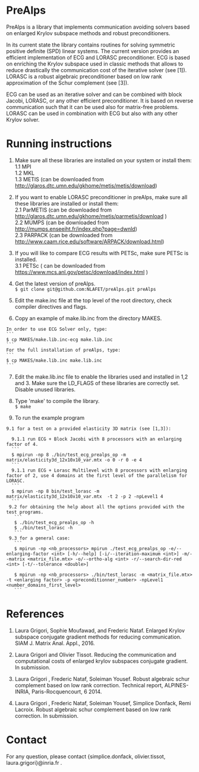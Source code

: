 # PreAlps

PreAlps is a library that implements communication avoiding solvers based on enlarged Krylov subspace methods and robust preconditioners.

In its current state the library contains routines for solving symmetric positive definite (SPD) linear systems. The current version provides an efficient implementation of ECG and LORASC preconditioner. ECG is based on enriching the Krylov subspace used in classic methods that allows to reduce drastically the communication cost of the iterative solver (see [1]). LORASC is a robust algebraic preconditioner based on low rank approximation of the Schur complement (see [3]).

ECG can be used as an iterative solver and can be combined with block Jacobi, LORASC, or any other efficient preconditioner.  It is based on reverse communication such that it can be used also for matrix-free problems. LORASC can be used in combination with ECG but also with any other Krylov solver.



# Running instructions

  1. Make sure all these libraries are installed on your system or install them:  
    1.1 MPI  
    1.2 MKL  
    1.3 METIS (can be downloaded from http://glaros.dtc.umn.edu/gkhome/metis/metis/download)  

  2. If you want to enable LORASC preconditioner in preAlps, make sure all these libraries are installed or install them:  
    2.1 ParMETIS (can be downloaded from http://glaros.dtc.umn.edu/gkhome/metis/parmetis/download )  
    2.2 MUMPS (can be downloaded from http://mumps.enseeiht.fr/index.php?page=dwnld)  
    2.3 PARPACK (can be downloaded from http://www.caam.rice.edu/software/ARPACK/download.html)  

  3. If you will like to compare ECG results with PETSc, make sure PETSc is installed.  
    3.1 PETSc ( can be downloaded from https://www.mcs.anl.gov/petsc/download/index.html )  

  4. Get the latest version of preAlps.  
    ```
    $ git clone git@github.com:NLAFET/preAlps.git preAlps  
    ```
  5. Edit the make.inc file at the top level of the root directory, check compiler directives and flags.  

  6. Copy an example of make.lib.inc from the directory MAKES.  

    In order to use ECG Solver only, type:  
    ```
    $ cp MAKES/make.lib.inc-ecg make.lib.inc
    ```
    For the full installation of preAlps, type:
    ```
    $ cp MAKES/make.lib.inc make.lib.inc  
    ```
  7. Edit the make.lib.inc file to enable the libraries used and installed in 1,2 and 3. Make sure the LD_FLAGS of these libraries are correctly set. Disable unused libraries.  


  8. Type 'make' to compile the library.  
    ```
    $ make
    ```
  9. To run the example program  

    9.1 for a test on a provided elasticity 3D matrix (see [1,3]):  

      9.1.1 run ECG + Block Jacobi with 8 processors with an enlarging factor of 4.  
      ```
      $ mpirun -np 8 ./bin/test_ecg_prealps_op -m matrix/elasticity3d_12x10x10_var.mtx -o 0 -r 0 -e 4  
      ```
      9.1.1 run ECG + Lorasc Multilevel with 8 processors with enlarging factor of 2, use 4 domains at the first level of the parallelism for LORASC.  
      ```
      $ mpirun -np 8 bin/test_lorasc -m matrix/elasticity3d_12x10x10_var.mtx  -t 2 -p 2 -npLevel1 4  
      ```
     9.2 for obtaining the help about all the options provided with the test programs.
       ```
       $ ./bin/test_ecg_prealps_op -h  
       $ ./bin/test_lorasc -h  
       ```
     9.3 for a general case:  
       ```
       $ mpirun -np <nb_processors> mpirun ./test_ecg_prealps_op -e/--enlarging-factor <int> [-h/--help] [-i/--iteration-maximum <int>] -m/--matrix <matrix_file.mtx> -o/--ortho-alg <int> -r/--search-dir-red <int> [-t/--tolerance <double>]  

       $ mpirun -np <nb_processors> ./bin/test_lorasc -m <matrix_file.mtx> -t <enlarging factor> -p <preconditionner_number> -npLevel1 <number_domains_first_level>  
       ```
# References

  1. Laura Grigori, Sophie Moufawad, and Frederic Nataf. Enlarged Krylov subspace conjugate gradient methods for reducing communication. SIAM J. Matrix Anal. Appl., 2016.

  2. Laura Grigori and Olivier Tissot. Reducing the communication and computational costs of enlarged krylov subspaces conjugate gradient. In submission.

  3. Laura Grigori , Frederic Nataf, Soleiman Yousef. Robust algebraic schur complement based on low rank correction. Technical report, ALPINES-INRIA, Paris-Rocquencourt, 6 2014.

  4. Laura Grigori , Frederic Nataf, Soleiman Yousef, Simplice Donfack, Remi Lacroix. Robust algebraic schur complement based on low rank correction. In submission.

# Contact

For any question, please contact {simplice.donfack, olivier.tissot, laura.grigori}@inria.fr .
